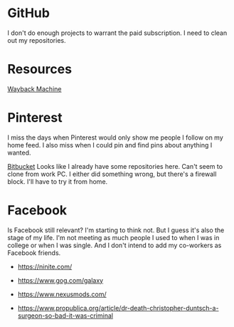 # GitHub
I don't do enough projects to warrant the paid subscription.
I need to clean out my repositories.

# Resources
[Wayback Machine](http://web.archive.org/)

# Pinterest
I miss the days when Pinterest would only show me people I follow on my home feed.
I also miss when I could pin and find pins about anything I wanted.

[Bitbucket](https://bitbucket.org/dashboard/overview)
Looks like I already have some repositories here.
Can't seem to clone from work PC. I either did something wrong, but there's a firewall block. I'll have to try it from home.

# Facebook
Is Facebook still relevant? I'm starting to think not.
But I guess it's also the stage of my life.
I'm not meeting as much people I used to when I was in college or when I was single.
And I don't intend to add my co-workers as Facebook friends.

* https://ninite.com/
* https://www.gog.com/galaxy
* https://www.nexusmods.com/

* https://www.propublica.org/article/dr-death-christopher-duntsch-a-surgeon-so-bad-it-was-criminal
